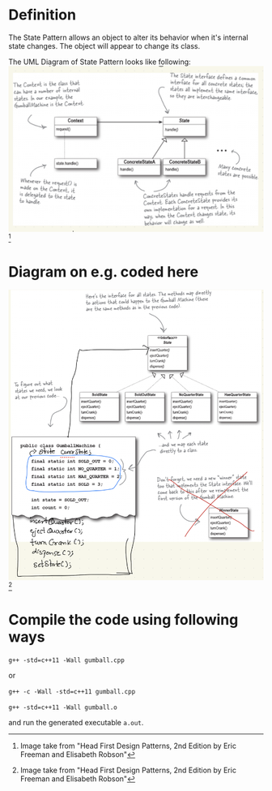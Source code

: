 # Definition
The State Pattern allows an object to alter its behavior when it's internal state changes. The object will appear to change its class.

The UML Diagram of State Pattern looks like following:
![UML Diagram of State Pattern](/state-pattern/state-pattern.png)[^1]

# Diagram on e.g. coded here
![Gumball Pattern](/state-pattern/state.png)[^1]

# Compile the code using following ways
`g++ -std=c++11 -Wall gumball.cpp`

or

`g++ -c -Wall -std=c++11 gumball.cpp`

`g++ -std=c++11 -Wall gumball.o`

and run the generated executable `a.out`.


[^1]: Image take from "Head First Design Patterns, 2nd Edition by Eric Freeman and Elisabeth Robson"
